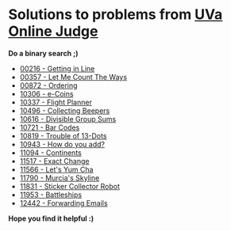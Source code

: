 # Solutions to problems from [UVa Online Judge](https://onlinejudge.org/)

**Do a binary search ;)**

* [00216 - Getting in Line](./UVa_Solutions/00216_Getting_in_Line)
* [00357 - Let Me Count The Ways](./UVa_Solutions/00357_Let_Me_Count_The_Ways)
* [00872 - Ordering](./UVa_Solutions/00872_Ordering)
* [10306 - e-Coins](./UVa_Solutions/10306_eCoins)
* [10337 - Flight Planner](./UVa_Solutions/10337_Flight_Planner)
* [10496 - Collecting Beepers](./UVa_Solutions/10496_Collecting_Beepers)
* [10616 - Divisible Group Sums](./UVa_Solutions/10616_Divisible_Group_Sums)
* [10721 - Bar Codes](./UVa_Solutions/10721_Bar_Codes)
* [10819 - Trouble of 13-Dots](./UVa_Solutions/10819_Trouble_of_13_Dots)
* [10943 - How do you add?](./UVa_Solutions/10943_How_do_you_add)
* [11094 - Continents](./UVa_Solutions/11094_Continents)
* [11517 - Exact Change](./UVa_Solutions/11517_Exact_Change)
* [11566 - Let's Yum Cha](./UVa_Solutions/11566_Lets_Yum_Cha)
* [11790 - Murcia's Skyline](./UVa_Solutions/11790_Murcias_Skyline)
* [11831 - Sticker Collector Robot](./UVa_Solutions/11831_Sticker_Collector_Robot)
* [11953 - Battleships](./UVa_Solutions/11953_Battleships)
* [12442 - Forwarding Emails](./UVa_Solutions/12442_Forwarding_Emails)

**Hope you find it helpful :)**
